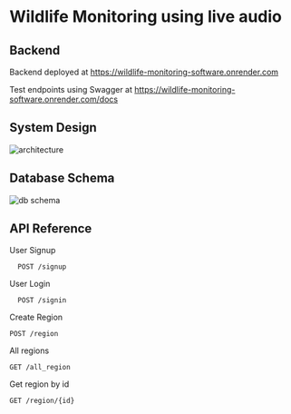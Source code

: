 # Wildlife Monitoring using live audio

## Backend

Backend deployed at <https://wildlife-monitoring-software.onrender.com>

Test endpoints using Swagger at <https://wildlife-monitoring-software.onrender.com/docs>

## System Design

![architecture](https://github.com/Ankit-AP-Paul/wildlife-monitoring-software/assets/83993904/5dcfa878-dfe4-4675-8159-9f7348393301)

## Database Schema

![db schema](https://github.com/user-attachments/assets/4e909bac-90d6-4db7-b267-1f9123f6dc74)

## API Reference

User Signup

```
  POST /signup
```

User Login

```
  POST /signin
```

Create Region

```
POST /region
```

All regions

```
GET /all_region
```

Get region by id

```
GET /region/{id}
```
